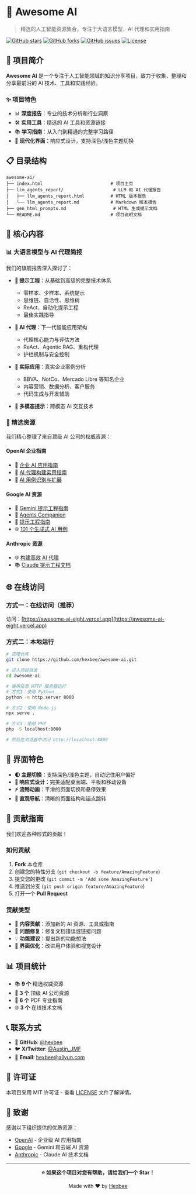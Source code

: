 # 🧠 Awesome AI

> 精选的人工智能资源集合，专注于大语言模型、AI 代理和实用指南

[![GitHub stars](https://img.shields.io/github/stars/hexbee/awesome-ai?style=flat-square)](https://github.com/hexbee/awesome-ai/stargazers)
[![GitHub forks](https://img.shields.io/github/forks/hexbee/awesome-ai?style=flat-square)](https://github.com/hexbee/awesome-ai/network)
[![GitHub issues](https://img.shields.io/github/issues/hexbee/awesome-ai?style=flat-square)](https://github.com/hexbee/awesome-ai/issues)
[![License](https://img.shields.io/github/license/hexbee/awesome-ai?style=flat-square)](LICENSE)

## 🚀 项目简介

**Awesome AI** 是一个专注于人工智能领域的知识分享项目，致力于收集、整理和分享最前沿的 AI 技术、工具和实践经验。

### ✨ 项目特色

- 📊 **深度报告**：专业的技术分析和行业洞察
- 🛠️ **实用工具**：精选的 AI 工具和资源链接
- 📚 **学习指南**：从入门到精通的完整学习路径
- 🎨 **现代化界面**：响应式设计，支持深色/浅色主题切换

## 📋 目录结构

```
awesome-ai/
├── index.html                          # 项目主页
├── llm_agents_report/                   # LLM 和 AI 代理报告
│   ├── llm_agents_report.html          # HTML 版本报告
│   └── llm_agents_report.md            # Markdown 版本报告
├── gen_html_prompts.md                  # HTML 生成提示文档
└── README.md                           # 项目说明文档
```

## 🎯 核心内容

### 📊 大语言模型与 AI 代理简报

我们的旗舰报告深入探讨了：

- **🔧 提示工程**：从基础到高级的完整技术体系

  - 零样本、少样本、系统提示
  - 思维链、自洽性、思维树
  - ReAct、自动化提示工程
  - 最佳实践指导

- **🤖 AI 代理**：下一代智能应用架构

  - 代理核心能力与评估方法
  - ReAct、Agentic RAG、重构代理
  - 护栏机制与安全控制

- **💼 实际应用**：真实企业案例分析

  - BBVA、NotCo、Mercado Libre 等知名企业
  - 内容营销、数据分析、客户服务
  - 代码生成与开发辅助

- **🎨 多模态提示**：跨模态 AI 交互技术

### 🔗 精选资源

我们精心整理了来自顶级 AI 公司的权威资源：

#### OpenAI 企业指南

- 📄 [企业 AI 应用指南](https://cdn.openai.com/business-guides-and-resources/ai-in-the-enterprise.pdf)
- 📄 [AI 代理构建实用指南](https://cdn.openai.com/business-guides-and-resources/a-practical-guide-to-building-agents.pdf)
- 📄 [AI 用例识别与扩展](https://cdn.openai.com/business-guides-and-resources/identifying-and-scaling-ai-use-cases.pdf)

#### Google AI 资源

- 📄 [Gemini 提示工程指南](https://services.google.com/fh/files/misc/gemini-for-google-workspace-prompting-guide-101.pdf)
- 📄 [Agents Companion](https://drive.google.com/file/d/1GVPdwEh48bErTNdhxD0vqxPAifSx1I6Y/view)
- 📄 [提示工程指南](https://drive.google.com/file/d/1AbaBYbEa_EbPelsT40-vj64L-2IwUJHy/view)
- 🌐 [101 个生成式 AI 用例](https://cloud.google.com/transform/101-real-world-generative-ai-use-cases-from-industry-leaders)

#### Anthropic 资源

- 🌐 [构建高效 AI 代理](https://www.anthropic.com/engineering/building-effective-agents)
- 📚 [Claude 提示工程文档](https://docs.anthropic.com/en/docs/build-with-claude/prompt-engineering)

## 🌐 在线访问

### 方式一：在线访问（推荐）

访问：[https://awesome-ai-eight.vercel.app](https://awesome-ai-eight.vercel.app)

### 方式二：本地运行

```bash
# 克隆仓库
git clone https://github.com/hexbee/awesome-ai.git

# 进入项目目录
cd awesome-ai

# 使用任意 HTTP 服务器运行
# 方式1：使用 Python
python -m http.server 8000

# 方式2：使用 Node.js
npx serve .

# 方式3：使用 PHP
php -S localhost:8000

# 然后在浏览器中访问 http://localhost:8000
```

## 🎨 界面特色

- **🌓 主题切换**：支持深色/浅色主题，自动记住用户偏好
- **📱 响应式设计**：完美适配桌面端、平板和移动设备
- **⚡ 流畅动画**：平滑的页面切换和悬停效果
- **🎯 直观导航**：清晰的页面结构和锚点跳转

## 🤝 贡献指南

我们欢迎各种形式的贡献！

### 如何贡献

1. **Fork** 本仓库
2. 创建您的特性分支 (`git checkout -b feature/AmazingFeature`)
3. 提交您的更改 (`git commit -m 'Add some AmazingFeature'`)
4. 推送到分支 (`git push origin feature/AmazingFeature`)
5. 打开一个 **Pull Request**

### 贡献类型

- 📝 **内容贡献**：添加新的 AI 资源、工具或指南
- 🐛 **问题修复**：修复文档错误或链接问题
- 💡 **功能建议**：提出新的功能想法
- 🎨 **界面优化**：改进用户体验和视觉设计

## 📊 项目统计

- 📚 **9 个** 精选权威资源
- 🏢 **3 个** 顶级 AI 公司资源
- 📄 **6 个** PDF 专业指南
- 🌐 **3 个** 在线技术文档

## 📞 联系方式

- 🐙 **GitHub**: [@hexbee](https://github.com/hexbee)
- 🐦 **X/Twitter**: [@Austin_JMF](https://x.com/Austin_JMF)
- 📧 **Email**: hexbee@aliyun.com

## 📄 许可证

本项目采用 MIT 许可证 - 查看 [LICENSE](LICENSE) 文件了解详情。

## 🙏 致谢

感谢以下组织提供的优质资源：

- [OpenAI](https://openai.com/) - 企业级 AI 应用指南
- [Google](https://cloud.google.com/) - Gemini 和云端 AI 资源
- [Anthropic](https://www.anthropic.com/) - Claude AI 技术文档

---

<div align="center">

**⭐ 如果这个项目对您有帮助，请给我们一个 Star！**

Made with ❤️ by [Hexbee](https://github.com/hexbee)

</div>
